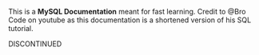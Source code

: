 This is a **MySQL Documentation** meant for fast learning.
Credit to @Bro Code on youtube as this documentation is a shortened version of his SQL tutorial. 

DISCONTINUED
